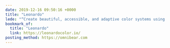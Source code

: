 ```yaml
---
date: 2019-12-16 09:50:16 +0000
title: "Leonardo"
lede: "“Create beautiful, accessible, and adaptive color systems using contrast-ratio based generated colors.”"
bookmark_of:
  title: "Leonardo"
  link: https://leonardocolor.io/
posting_method: https://omnibear.com
---
```

